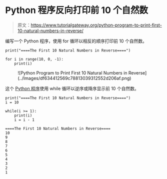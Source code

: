 # Python 程序反向打印前 10 个自然数

> 原文：<https://www.tutorialgateway.org/python-program-to-print-first-10-natural-numbers-in-reverse/>

编写一个 Python 程序，使用 for 循环以相反的顺序打印前 10 个自然数。

```
print("====The First 10 Natural Numbers in Reverse====")

for i in range(10, 0, -1):
    print(i)
```

<figure class="wp-block-image size-large">![Python Program to Print First 10 Natural Numbers in Reverse](../Images/df634412569c78813039312552d206af.png)</figure>

这个 [Python 程序](https://www.tutorialgateway.org/python-programming-examples/)使用 while 循环以逆序或降序显示前 10 个自然数。

```
print("====The First 10 Natural Numbers in Reverse====")
i = 10

while(i >= 1):
    print(i)
    i = i - 1
```

```
====The First 10 Natural Numbers in Reverse====
10
9
8
7
6
5
4
3
2
1
```